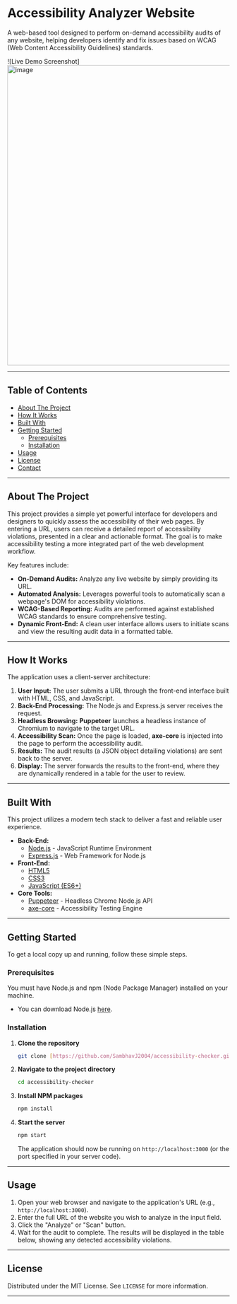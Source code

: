 # Accessibility Analyzer Website

A web-based tool designed to perform on-demand accessibility audits of any website, helping developers identify and fix issues based on WCAG (Web Content Accessibility Guidelines) standards.

![Live Demo Screenshot]<img width="1903" height="679" alt="image" src="https://github.com/user-attachments/assets/17523105-d3b6-4679-a578-a97d9bdecf61" />




---

## Table of Contents

- [About The Project](#about-the-project)
- [How It Works](#how-it-works)
- [Built With](#built-with)
- [Getting Started](#getting-started)
  - [Prerequisites](#prerequisites)
  - [Installation](#installation)
- [Usage](#usage)
- [License](#license)
- [Contact](#contact)

---

## About The Project

This project provides a simple yet powerful interface for developers and designers to quickly assess the accessibility of their web pages. By entering a URL, users can receive a detailed report of accessibility violations, presented in a clear and actionable format. The goal is to make accessibility testing a more integrated part of the web development workflow.

Key features include:
* **On-Demand Audits:** Analyze any live website by simply providing its URL.
* **Automated Analysis:** Leverages powerful tools to automatically scan a webpage's DOM for accessibility violations.
* **WCAG-Based Reporting:** Audits are performed against established WCAG standards to ensure comprehensive testing.
* **Dynamic Front-End:** A clean user interface allows users to initiate scans and view the resulting audit data in a formatted table.

---

## How It Works

The application uses a client-server architecture:

1.  **User Input:** The user submits a URL through the front-end interface built with HTML, CSS, and JavaScript.
2.  **Back-End Processing:** The Node.js and Express.js server receives the request.
3.  **Headless Browsing:** **Puppeteer** launches a headless instance of Chromium to navigate to the target URL.
4.  **Accessibility Scan:** Once the page is loaded, **axe-core** is injected into the page to perform the accessibility audit.
5.  **Results:** The audit results (a JSON object detailing violations) are sent back to the server.
6.  **Display:** The server forwards the results to the front-end, where they are dynamically rendered in a table for the user to review.

---

## Built With

This project utilizes a modern tech stack to deliver a fast and reliable user experience.

* **Back-End:**
    * [Node.js](https://nodejs.org/) - JavaScript Runtime Environment
    * [Express.js](https://expressjs.com/) - Web Framework for Node.js
* **Front-End:**
    * [HTML5](https://developer.mozilla.org/en-US/docs/Web/Guide/HTML/HTML5)
    * [CSS3](https://developer.mozilla.org/en-US/docs/Web/CSS)
    * [JavaScript (ES6+)](https://developer.mozilla.org/en-US/docs/Web/JavaScript)
* **Core Tools:**
    * [Puppeteer](https://pptr.dev/) - Headless Chrome Node.js API
    * [axe-core](https://github.com/dequelabs/axe-core) - Accessibility Testing Engine

---

## Getting Started

To get a local copy up and running, follow these simple steps.

### Prerequisites

You must have Node.js and npm (Node Package Manager) installed on your machine.
* You can download Node.js [here](https://nodejs.org/).

### Installation

1.  **Clone the repository**
    ```sh
    git clone [https://github.com/SambhavJ2004/accessibility-checker.git](https://github.com/SambhavJ2004/accessibility-checker.git)
    ```
2.  **Navigate to the project directory**
    ```sh
    cd accessibility-checker
    ```
3.  **Install NPM packages**
    ```sh
    npm install
    ```
4.  **Start the server**
    ```sh
    npm start
    ```
    The application should now be running on `http://localhost:3000` (or the port specified in your server code).

---

## Usage

1.  Open your web browser and navigate to the application's URL (e.g., `http://localhost:3000`).
2.  Enter the full URL of the website you wish to analyze in the input field.
3.  Click the "Analyze" or "Scan" button.
4.  Wait for the audit to complete. The results will be displayed in the table below, showing any detected accessibility violations.

---

## License

Distributed under the MIT License. See `LICENSE` for more information.

---
